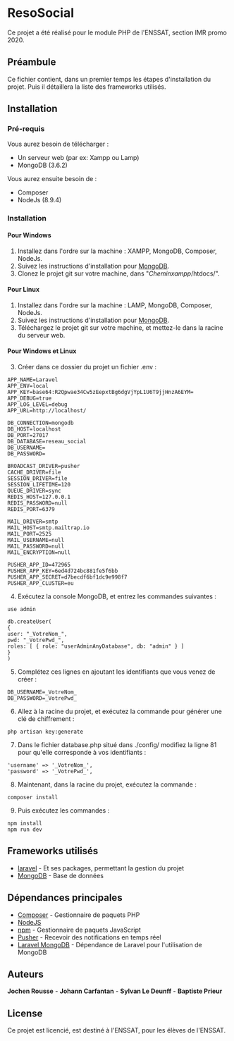 # ResoSocial

Ce projet a été réalisé pour le module PHP de l'ENSSAT, section IMR promo 2020.

## Préambule

Ce fichier contient, dans un premier temps les étapes d'installation du projet.
Puis il détaillera la liste des frameworks utilisés.

## Installation
### Pré-requis

Vous aurez besoin de télécharger :
 * Un serveur web (par ex: Xampp ou Lamp)
 * MongoDB (3.6.2)  
 
Vous aurez ensuite besoin de :
 * Composer 
 * NodeJs (8.9.4)

### Installation
#### Pour Windows

1. Installez dans l'ordre sur la machine : XAMPP, MongoDB, Composer, NodeJs.
2. Suivez les instructions d'installation pour [MongoDB](https://docs.mongodb.com/manual/administration/install-community/).
3. Clonez le projet git sur votre machine, dans "_Cheminxampp_/htdocs/".

#### Pour Linux

1. Installez dans l'ordre sur la machine : LAMP, MongoDB, Composer, NodeJs.
2. Suivez les instructions d'installation pour [MongoDB](https://docs.mongodb.com/manual/administration/install-community/).
3. Téléchargez le projet git sur votre machine, et mettez-le dans la racine du serveur web.

#### Pour Windows et Linux

3. Créer dans ce dossier du projet un fichier .env :
```
APP_NAME=Laravel
APP_ENV=local
APP_KEY=base64:R2Qpwae34Cw5zEepxtBg6dgVjYpL1U6T9jjHnzA6EYM=
APP_DEBUG=true
APP_LOG_LEVEL=debug
APP_URL=http://localhost/  

DB_CONNECTION=mongodb
DB_HOST=localhost
DB_PORT=27017
DB_DATABASE=reseau_social
DB_USERNAME=
DB_PASSWORD=  

BROADCAST_DRIVER=pusher
CACHE_DRIVER=file
SESSION_DRIVER=file
SESSION_LIFETIME=120
QUEUE_DRIVER=sync
REDIS_HOST=127.0.0.1
REDIS_PASSWORD=null
REDIS_PORT=6379  

MAIL_DRIVER=smtp
MAIL_HOST=smtp.mailtrap.io
MAIL_PORT=2525
MAIL_USERNAME=null
MAIL_PASSWORD=null
MAIL_ENCRYPTION=null  

PUSHER_APP_ID=472965
PUSHER_APP_KEY=6ed4d724bc881fe5f6bb
PUSHER_APP_SECRET=d7becdf6bf1dc9e998f7
PUSHER_APP_CLUSTER=eu
```
4. Exécutez la console MongoDB, et entrez les commandes suivantes :
```
use admin

db.createUser(
{
user: "_VotreNom_",
pwd: "_VotrePwd_",
roles: [ { role: "userAdminAnyDatabase", db: "admin" } ]
}
)
```
5. Complétez ces lignes en ajoutant les identifiants que vous venez de créer :
```
DB_USERNAME=_VotreNom_
DB_PASSWORD=_VotrePwd_
```
6. Allez à la racine du projet, et exécutez la commande pour générer une clé de chiffrement :
```
php artisan key:generate
```
7. Dans le fichier database.php situé dans ./config/ modifiez la ligne 81 pour qu'elle corresponde à vos identifiants :
```
'username' => '_VotreNom_',
'password' => '_VotrePwd_',
```
8. Maintenant, dans la racine du projet, exécutez la commande :  
```
composer install
```
9. Puis exécutez les commandes :
```
npm install
npm run dev
```

## Frameworks utilisés

* [laravel](https://laravel.com/) - Et ses packages, permettant la gestion du projet
* [MongoDB](https://www.mongodb.com/) - Base de données

## Dépendances principales

* [Composer](https://getcomposer.org/) - Gestionnaire de paquets PHP
* [NodeJS](https://nodejs.org/en/)
* [npm](https://www.npmjs.com/) - Gestionnaire de paquets JavaScript
* [Pusher](https://pusher.com/docs/) - Recevoir des notifications en temps réel
* [Laravel MongoDB](https://github.com/jenssegers/laravel-mongodb) - Dépendance de Laravel pour l'utilisation de MongoDB

## Auteurs

**Jochen Rousse** - **Johann Carfantan** - **Sylvan Le Deunff** - **Baptiste Prieur**

## License

Ce projet est licencié, est destiné à l'ENSSAT, pour les élèves de l'ENSSAT.
